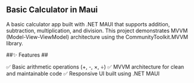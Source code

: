 ## Basic Calculator in Maui ##
A basic calculator app built with .NET MAUI that supports addition, subtraction, multiplication, and division. This project demonstrates MVVM (Model-View-ViewModel) architecture using the CommunityToolkit.MVVM library.

##✨ Features ##

✅ Basic arithmetic operations (+, -, ×, ÷)
✅ MVVM architecture for clean and maintainable code
✅ Responsive UI built using .NET MAUI

